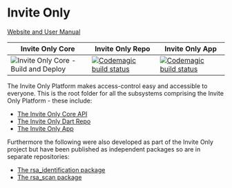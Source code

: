 # Invite Only

[Website and User Manual](https://inviteonly.born.dev/)

Invite Only Core | Invite Only Repo | Invite Only App
--- | --- | ---
![Invite Only Core - Build and Deploy](https://github.com/Born-Pty-Ltd/invite_only/workflows/Invite%20Only%20Core%20-%20Build%20and%20Deploy/badge.svg) | [![Codemagic build status](https://api.codemagic.io/apps/5ed4f6a067d168000dd90859/5edc9c6a0e8f47156c993d6a/status_badge.svg)](https://codemagic.io/apps/5ed4f6a067d168000dd90859/5edc9c6a0e8f47156c993d6a/latest_build) | [![Codemagic build status](https://api.codemagic.io/apps/5ed4f6a067d168000dd90859/5edc9a9b0e8f474cc8b45f19/status_badge.svg)](https://codemagic.io/apps/5ed4f6a067d168000dd90859/5edc9a9b0e8f474cc8b45f19/latest_build)

The Invite Only Platform makes access-control easy and accessible to everyone. This is the root folder for all the subsystems
comprising the Invite Only Platform - these include:
* [The Invite Only Core API](invite_only_core/README.md)
* [The Invite Only Dart Repo](invite_only_repo/README.md)
* [The Invite Only App](invite_only_app/README.md)

Furthermore the following were also developed as part of the Invite Only project but have been published as independent
packages so are in separate repositories:
* [The rsa_identification package](https://github.com/Born-Pty-Ltd/rsa_identification)
* [The rsa_scan package](https://github.com/Born-Pty-Ltd/rsa_scan)



